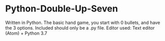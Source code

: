 # Python-Double-Up-Seven
Written in Python.
The basic hand game, you start with 0 bullets, and have the 3 options.
Included should only be a .py file.
Editor used: Text editor (Atom) + Python 3.7
